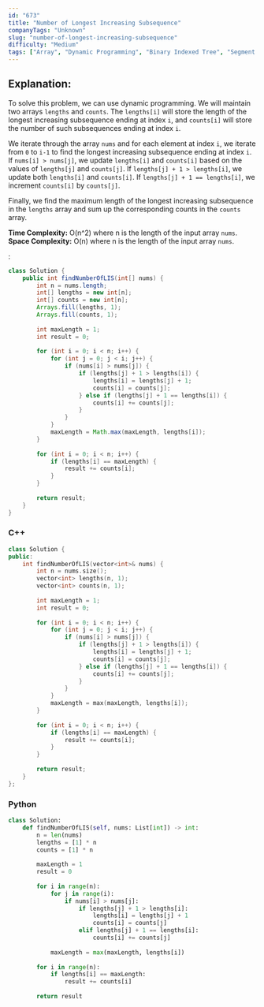 ```yaml
---
id: "673"
title: "Number of Longest Increasing Subsequence"
companyTags: "Unknown"
slug: "number-of-longest-increasing-subsequence"
difficulty: "Medium"
tags: ["Array", "Dynamic Programming", "Binary Indexed Tree", "Segment Tree"]
---
```


## Explanation:
To solve this problem, we can use dynamic programming. We will maintain two arrays `lengths` and `counts`. The `lengths[i]` will store the length of the longest increasing subsequence ending at index `i`, and `counts[i]` will store the number of such subsequences ending at index `i`.

We iterate through the array `nums` and for each element at index `i`, we iterate from `0` to `i-1` to find the longest increasing subsequence ending at index `i`. If `nums[i] > nums[j]`, we update `lengths[i]` and `counts[i]` based on the values of `lengths[j]` and `counts[j]`. If `lengths[j] + 1 > lengths[i]`, we update both `lengths[i]` and `counts[i]`. If `lengths[j] + 1 == lengths[i]`, we increment `counts[i]` by `counts[j]`.

Finally, we find the maximum length of the longest increasing subsequence in the `lengths` array and sum up the corresponding counts in the `counts` array.

**Time Complexity:** O(n^2) where n is the length of the input array `nums`.
**Space Complexity:** O(n) where n is the length of the input array `nums`.

:

```java
class Solution {
    public int findNumberOfLIS(int[] nums) {
        int n = nums.length;
        int[] lengths = new int[n];
        int[] counts = new int[n];
        Arrays.fill(lengths, 1);
        Arrays.fill(counts, 1);
        
        int maxLength = 1;
        int result = 0;
        
        for (int i = 0; i < n; i++) {
            for (int j = 0; j < i; j++) {
                if (nums[i] > nums[j]) {
                    if (lengths[j] + 1 > lengths[i]) {
                        lengths[i] = lengths[j] + 1;
                        counts[i] = counts[j];
                    } else if (lengths[j] + 1 == lengths[i]) {
                        counts[i] += counts[j];
                    }
                }
            }
            maxLength = Math.max(maxLength, lengths[i]);
        }
        
        for (int i = 0; i < n; i++) {
            if (lengths[i] == maxLength) {
                result += counts[i];
            }
        }
        
        return result;
    }
}
```

### C++
```cpp
class Solution {
public:
    int findNumberOfLIS(vector<int>& nums) {
        int n = nums.size();
        vector<int> lengths(n, 1);
        vector<int> counts(n, 1);
        
        int maxLength = 1;
        int result = 0;
        
        for (int i = 0; i < n; i++) {
            for (int j = 0; j < i; j++) {
                if (nums[i] > nums[j]) {
                    if (lengths[j] + 1 > lengths[i]) {
                        lengths[i] = lengths[j] + 1;
                        counts[i] = counts[j];
                    } else if (lengths[j] + 1 == lengths[i]) {
                        counts[i] += counts[j];
                    }
                }
            }
            maxLength = max(maxLength, lengths[i]);
        }
        
        for (int i = 0; i < n; i++) {
            if (lengths[i] == maxLength) {
                result += counts[i];
            }
        }
        
        return result;
    }
};
```

### Python
```python
class Solution:
    def findNumberOfLIS(self, nums: List[int]) -> int:
        n = len(nums)
        lengths = [1] * n
        counts = [1] * n
        
        maxLength = 1
        result = 0
        
        for i in range(n):
            for j in range(i):
                if nums[i] > nums[j]:
                    if lengths[j] + 1 > lengths[i]:
                        lengths[i] = lengths[j] + 1
                        counts[i] = counts[j]
                    elif lengths[j] + 1 == lengths[i]:
                        counts[i] += counts[j]
            
            maxLength = max(maxLength, lengths[i])
        
        for i in range(n):
            if lengths[i] == maxLength:
                result += counts[i]
        
        return result
```